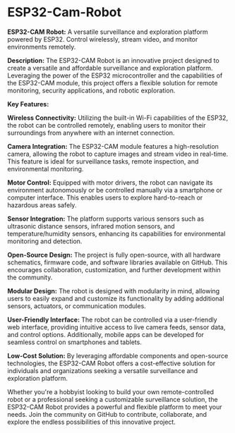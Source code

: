 # ESP32-Cam-Robot
**ESP32-CAM Robot:** A versatile surveillance and exploration platform powered by ESP32. Control wirelessly, stream video, and monitor environments remotely.

**Description:**
The ESP32-CAM Robot is an innovative project designed to create a versatile and affordable surveillance and exploration platform. Leveraging the power of the ESP32 microcontroller and the capabilities of the ESP32-CAM module, this project offers a flexible solution for remote monitoring, security applications, and robotic exploration.

**Key Features:**

**Wireless Connectivity:** Utilizing the built-in Wi-Fi capabilities of the ESP32, the robot can be controlled remotely, enabling users to monitor their surroundings from anywhere with an internet connection.

**Camera Integration:** The ESP32-CAM module features a high-resolution camera, allowing the robot to capture images and stream video in real-time. This feature is ideal for surveillance tasks, remote inspection, and environmental monitoring.

**Motor Control:** Equipped with motor drivers, the robot can navigate its environment autonomously or be controlled manually via a smartphone or computer interface. This enables users to explore hard-to-reach or hazardous areas safely.

**Sensor Integration:** The platform supports various sensors such as ultrasonic distance sensors, infrared motion sensors, and temperature/humidity sensors, enhancing its capabilities for environmental monitoring and detection.

**Open-Source Design:** The project is fully open-source, with all hardware schematics, firmware code, and software libraries available on GitHub. This encourages collaboration, customization, and further development within the community.

**Modular Design:** The robot is designed with modularity in mind, allowing users to easily expand and customize its functionality by adding additional sensors, actuators, or communication modules.

**User-Friendly Interface:** The robot can be controlled via a user-friendly web interface, providing intuitive access to live camera feeds, sensor data, and control options. Additionally, mobile apps can be developed for seamless control on smartphones and tablets.

**Low-Cost Solution:** By leveraging affordable components and open-source technologies, the ESP32-CAM Robot offers a cost-effective solution for individuals and organizations seeking a versatile surveillance and exploration platform.

Whether you're a hobbyist looking to build your own remote-controlled robot or a professional seeking a customizable surveillance solution, the ESP32-CAM Robot provides a powerful and flexible platform to meet your needs. Join the community on GitHub to contribute, collaborate, and explore the endless possibilities of this innovative project.
